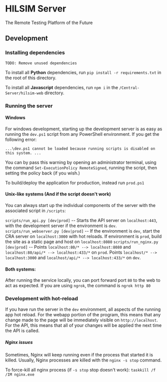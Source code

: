 # HILSIM Server
The Remote Testing Platform of the Future

## Development
### Installing dependencies
`TODO: Remove unused dependencies`

To install all **Python** dependencies, run `pip install -r requirements.txt` in the root of this directory.

To install all **Javascript** dependencies, run `npm i` in the `/Central-Server/hilsim-web` directory.

### Running the server
#### Windows
For windows development, starting up the development server is as easy as running the `dev.ps1` script from any PowerShell environment. If you get the following error: 
```
...\dev.ps1 cannot be loaded because running scripts is disabled on this system. ...
```

You can by pass this warning by opening an administrator terminal, using the command `Set-ExecutionPolicy RemoteSigned`, running the script, then setting the policy back (if you wish.)

To build/deploy the application for production, instead run `prod.ps1`

#### Unix-like systems (And if the script doesn't work)
You can always start up the individual components of the server with the associated script in `/scripts`:

`scripts/run_api.py [dev|prod]` -- Starts the API server on `localhost:443`, with the development server if the environment is `dev`.
`scripts/run_webserver.py [dev|prod]` -- If the environment is `dev`, start the CRA server on `localhost:3000` with hot reloads. If environment is `prod`, build the site as a static page and host on `localhost:8080`
`scripts/run_nginx.py [dev|prod]` -- Points `localhost:80/* --> localhost:8080` and `localhost:80/api/* --> localhost:433/*` on `prod`. Points `localhost/* --> localhost:3000` and `localhost/api/* --> localhost:433/*` on `dev`. 

#### Both systems:
After running the service locally, you can port forward port `80` to the web to act as expected. If you are using `ngrok`, the command is `ngrok http 80`
### Development with hot-reload
If you have run the server in the `dev` environment, all aspects of the running app hot reload. For the webapp portion of the program, this means that any change made to the page will be immediately visible on `http://localhost`. For the API, this means that all of your changes will be applied the next time the API is called.

##### Nginx issues

Sometimes, Nginx will keep running even if the process that started it is killed. Usually, Nginx processes are killed with the `nginx -s stop` command.

To force-kill all nginx process (if `-s stop` stop doesn't work): `taskkill /f /IM nginx.exe`